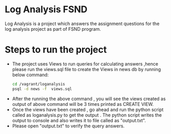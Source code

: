 # Log Analysis FSND

Log Analysis is a project which answers the assignment questions for the log analysis project as part of FSND program.

# Steps to run the project

  - The project uses Views to run queries for calculating answers ,hence please run the views.sql file to create the Views in news db  by running below command:
    ```sh
    cd /vagrant/loganalysis
    psql -d news -f  views.sql
    ```
  - After the running the above command , you will see the views created as output of above command will be 3 times printed as CREATE VIEW.
  - Once the views have been created , go ahead and run the python script called as loganalysis.py to get the output . The python script writes the output to console and also writes it to file called as "output.txt".
  - Please open "output.txt" to verify the query answers.






  

